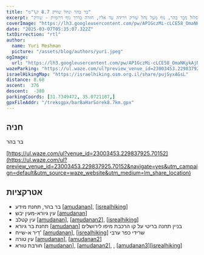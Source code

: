 ```yaml
---
title: "בר בהר ונחל שורק 8.7 ק\"מ"
excerpt: "מסלול מבר בהר, נוף מעל נחל שורק וירידה עד אליו, חזרה בדרך נוף דרומית - שורק"
coverImage: "https://lh3.googleusercontent.com/pw/AP1GczMi-cLCE58_OmaNKykAjNpXxDAhxmtJEXFbu9mzupYqyM8a6v1j8vV5yAUnASH-bkFU-YkXs9_M4iXYQH0N6H0fSQyZsTsoiLBSbazmflomwMnaEG5A=w1300-h630"
date: "2025-03-07T05:35:07.322Z"
txtDirrection: "rtl"
author:
  name: Yuri Meshman
  picture: "/assets/blog/authors/yuri.jpeg"
ogImage:
  url: "https://lh3.googleusercontent.com/pw/AP1GczMi-cLCE58_OmaNKykAjNpXxDAhxmtJEXFbu9mzupYqyM8a6v1j8vV5yAUnASH-bkFU-YkXs9_M4iXYQH0N6H0fSQyZsTsoiLBSbazmflomwMnaEG5A"
wazeParking: "https://ul.waze.com/ul?preview_venue_id=23003453.229837925.70152&navigate=yes&utm_campaign=default&utm_source=waze_website&utm_medium=lm_share_location"
israelHikingMap: "https://israelhiking.osm.org.il/share/pujSyxAGsL"
distance: 8.68
ascent:  376
descent:  -380
parkingCoords: [31.7349472, 35.0721107,]
gpxFileAddr: "/treksgpx/barBaHarSorek8.7km.gpx"
---
```



## חניה
בר בהר

[https://ul.waze.com/ul?venue_id=23003453.229837925.70152](https://ul.waze.com/ul?preview_venue_id=23003453.229837925.70152&navigate=yes&utm_campaign=default&utm_source=waze_website&utm_medium=lm_share_location)

## אטרקציות

- בר בהר, תחנת מידע \[[amudanan](https://amudanan.co.il/#!wiki=P625160)\], \[[isrealhiking](https://israelhiking.osm.org.il/poi/OSM/node_701995196)\]
- עין גיורא-מעין יבש \[[amudanan](https://amudanan.co.il/#!wiki=P661817)\]
- עין קטלב  \[[amudanan](https://amudanan.co.il/#!wiki=P106688)\], \[[amudanan2](https://amudanan.co.il/#!wiki=P537769)\], \[[isrealhiking](https://israelhiking.osm.org.il/poi/OSM/node_2306522420)\]
- תחנת בר גיורא \[[amudanan](https://amudanan.co.il/#!wiki=P396025)\] בניין תחנה בריטי על קו הרכבת מיפו לירושלים
- דָיר א-שייח'  \[[amudanan](https://amudanan.co.il/#!wiki=P842819)\], \[[isrealhiking](https://israelhiking.osm.org.il/poi/OSM/node_8244013101)\] שרידי כפר ערבי
- עין טורה \[[amudanan](https://amudanan.co.il/#!wiki=P793941)\], \[[amudanan2](https://amudanan.co.il/#!wiki=P289319)\]
- חורבת טורא \[[amudanan](https://amudanan.co.il/#!wiki=P973961)\], \[[amudanan2](https://amudanan.co.il/#!wiki=P466905)\], , \[[amudanan3](https://amudanan.co.il/#!wiki=P851449)\]\[[isrealhiking](https://israelhiking.osm.org.il/poi/OSM/node_4375306175)\]

